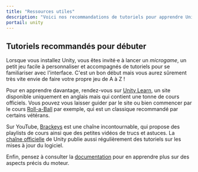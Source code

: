 ```yaml
---
title: "Ressources utiles"
description: "Voici nos recommandations de tutoriels pour apprendre Unity et créer des jeux en 2D et 3D."
portail: unity
---
```


## Tutoriels recommandés pour débuter

Lorsque vous installez Unity, vous êtes invité·e à lancer un *microgame*, un petit jeu facile à personnaliser et accompagnés de tutoriels pour se familiariser avec l'interface. C'est un bon début mais vous aurez sûrement très vite envie de faire votre propre jeu de A à Z !

Pour en apprendre davantage, rendez-vous sur [Unity Learn](https://learn.unity.com/), un site disponible uniquement en anglais mais qui contient une tonne de cours officiels. Vous pouvez vous laisser guider par le site ou bien commencer par le cours [Roll-a-Ball](https://learn.unity.com/project/roll-a-ball) par exemple, qui est un classique recommandé par certains vétérans.

Sur YouTube, [Brackeys](https://youtube.com/brackeys/) est une chaîne incontournable, qui propose des playlists de cours ainsi que des petites vidéos de trucs et astuces. La [chaîne officielle](https://www.youtube.com/user/Unity3D) de Unity publie aussi régulièrement des tutoriels sur les mises à jour du logiciel.

Enfin, pensez à consulter la [documentation](https://docs.unity3d.com) pour en apprendre plus sur des aspects précis du moteur.
